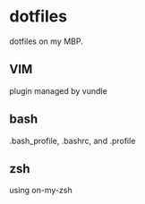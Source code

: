 # dotfiles

dotfiles on my MBP.

## VIM
plugin managed by vundle

## bash
.bash_profile, .bashrc, and .profile

## zsh
using on-my-zsh 
